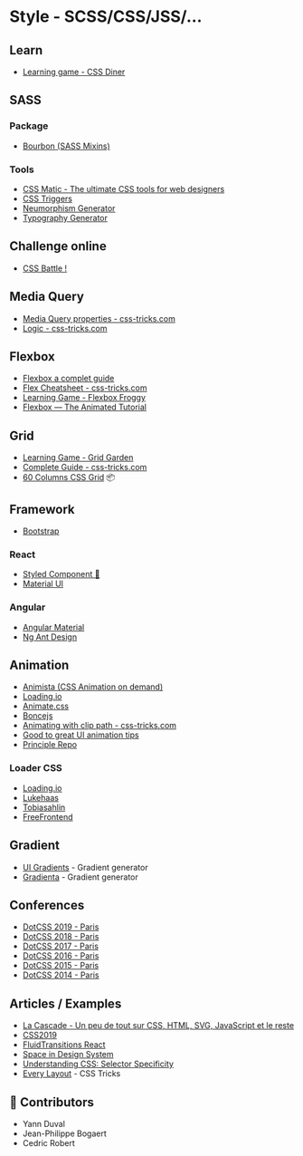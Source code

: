 # Style - SCSS/CSS/JSS/...

## Learn

- [Learning game - CSS Diner](https://flukeout.github.io/)

## SASS

### Package

- [Bourbon (SASS Mixins)](https://www.bourbon.io/)

### Tools

- [CSS Matic - The ultimate CSS tools for web designers](https://www.cssmatic.com/)
- [CSS Triggers](https://csstriggers.com/)
- [Neumorphism Generator](https://neumorphism.io)
- [Typography Generator](https://codyhouse.co/ds/globals/typography)

## Challenge online

- [CSS Battle !](https://cssbattle.dev)

## Media Query

- [Media Query properties - css-tricks.com](https://css-tricks.com/css-media-queries/)
- [Logic - css-tricks.com](https://css-tricks.com/logic-in-media-queries/)

## Flexbox

- [Flexbox a complet guide](https://css-tricks.com/snippets/css/a-guide-to-flexbox/)
- [Flex Cheatsheet - css-tricks.com](https://yoksel.github.io/flex-cheatsheet/#flex-basis)
- [Learning Game - Flexbox Froggy](http://flexboxfroggy.com)
- [Flexbox — The Animated Tutorial](https://medium.com/@js_tut/flexbox-the-animated-tutorial-8075cbe4c1b2)

## Grid

- [Learning Game - Grid Garden](https://codepip.com/games/grid-garden/#fr)
- [Complete Guide - css-tricks.com](https://css-tricks.com/snippets/css/complete-guide-grid/)
- [60 Columns CSS Grid](https://vladocar.github.io/60gs/) 📦 

## Framework

- [Bootstrap](https://getbootstrap.com/)

### React

- [Styled Component 💅](https://www.styled-components.com/)
- [Material UI](https://material-ui.com/)

### Angular

- [Angular Material](https://material.angular.io/)
- [Ng Ant Design](https://ng.ant.design/docs/introduce/en)

## Animation

- [Animista (CSS Animation on demand)](http://animista.net/)
- [Loading.io](https://loading.io/)
- [Animate.css](https://daneden.github.io/animate.css/)
- [Boncejs](http://bouncejs.com/)
- [Animating with clip path - css-tricks.com](https://css-tricks.com/animating-with-clip-path/)
- [Good to great UI animation tips](https://uxdesign.cc/good-to-great-ui-animation-tips-7850805c12e5)
- [Principle Repo](http://www.principlerepo.com/)

### Loader CSS

- [Loading.io](https://loading.io/css/)
- [Lukehaas](https://projects.lukehaas.me/css-loaders/)
- [Tobiasahlin](https://tobiasahlin.com/spinkit/)
- [FreeFrontend](https://freefrontend.com/css-spinners/)

## Gradient

- [UI Gradients](https://uigradients.com/#Timber) - Gradient generator
- [Gradienta](https://gradienta.io/) - Gradient generator

## Conferences

- [DotCSS 2019 - Paris](https://www.dotconferences.com/conference/dotcss-2019)
- [DotCSS 2018 - Paris](https://www.dotconferences.com/conference/dotcss-2018)
- [DotCSS 2017 - Paris](https://www.dotconferences.com/conference/dotcss-2017)
- [DotCSS 2016 - Paris](https://www.dotconferences.com/conference/dotcss-2016)
- [DotCSS 2015 - Paris](https://www.dotconferences.com/conference/dotcss-2015)
- [DotCSS 2014 - Paris](https://www.dotconferences.com/conference/dotcss-2014)

## Articles / Examples

- [La Cascade - Un peu de tout sur CSS, HTML, SVG, JavaScript et le reste](https://la-cascade.io/)
- [CSS2019](https://2019.stateofcss.com)
- [FluidTransitions React](https://github.com/fram-x/FluidTransitions)
- [Space in Design System](https://medium.com/eightshapes-llc/space-in-design-systems-188bcbae0d62)
- [Understanding CSS: Selector Specificity](https://medium.com/@dte/understanding-css-selector-specificity-a02238a02a59)
- [Every Layout](https://every-layout.dev/layouts/stack/) - CSS Tricks

## 🙌 Contributors

- Yann Duval
- Jean-Philippe Bogaert
- Cedric Robert
